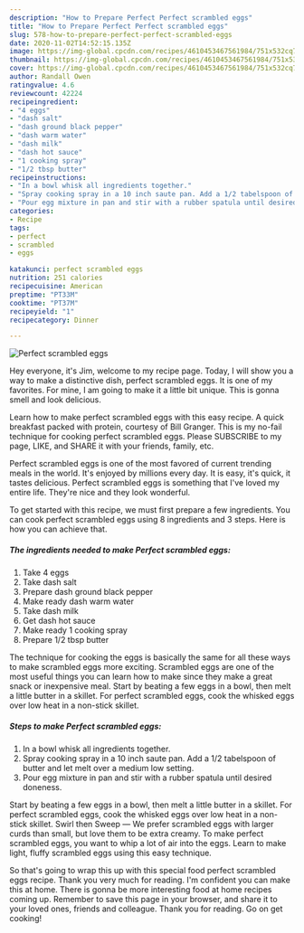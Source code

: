 ```yaml
---
description: "How to Prepare Perfect Perfect scrambled eggs"
title: "How to Prepare Perfect Perfect scrambled eggs"
slug: 578-how-to-prepare-perfect-perfect-scrambled-eggs
date: 2020-11-02T14:52:15.135Z
image: https://img-global.cpcdn.com/recipes/4610453467561984/751x532cq70/perfect-scrambled-eggs-recipe-main-photo.jpg
thumbnail: https://img-global.cpcdn.com/recipes/4610453467561984/751x532cq70/perfect-scrambled-eggs-recipe-main-photo.jpg
cover: https://img-global.cpcdn.com/recipes/4610453467561984/751x532cq70/perfect-scrambled-eggs-recipe-main-photo.jpg
author: Randall Owen
ratingvalue: 4.6
reviewcount: 42224
recipeingredient:
- "4 eggs"
- "dash salt"
- "dash ground black pepper"
- "dash warm water"
- "dash milk"
- "dash hot sauce"
- "1 cooking spray"
- "1/2 tbsp butter"
recipeinstructions:
- "In a bowl whisk all ingredients together."
- "Spray cooking spray in a 10 inch saute pan. Add a 1/2 tabelspoon of butter and let melt over a medium low setting."
- "Pour egg mixture in pan and stir with a rubber spatula until desired doneness."
categories:
- Recipe
tags:
- perfect
- scrambled
- eggs

katakunci: perfect scrambled eggs 
nutrition: 251 calories
recipecuisine: American
preptime: "PT33M"
cooktime: "PT37M"
recipeyield: "1"
recipecategory: Dinner

---
```



![Perfect scrambled eggs](https://img-global.cpcdn.com/recipes/4610453467561984/751x532cq70/perfect-scrambled-eggs-recipe-main-photo.jpg)

Hey everyone, it's Jim, welcome to my recipe page. Today, I will show you a way to make a distinctive dish, perfect scrambled eggs. It is one of my favorites. For mine, I am going to make it a little bit unique. This is gonna smell and look delicious.

Learn how to make perfect scrambled eggs with this easy recipe. A quick breakfast packed with protein, courtesy of Bill Granger. This is my no-fail technique for cooking perfect scrambled eggs. Please SUBSCRIBE to my page, LIKE, and SHARE it with your friends, family, etc.

Perfect scrambled eggs is one of the most favored of current trending meals in the world. It's enjoyed by millions every day. It is easy, it's quick, it tastes delicious. Perfect scrambled eggs is something that I've loved my entire life. They're nice and they look wonderful.


To get started with this recipe, we must first prepare a few ingredients. You can cook perfect scrambled eggs using 8 ingredients and 3 steps. Here is how you can achieve that.

<!--inarticleads1-->

##### The ingredients needed to make Perfect scrambled eggs:

1. Take 4 eggs
1. Take dash salt
1. Prepare dash ground black pepper
1. Make ready dash warm water
1. Take dash milk
1. Get dash hot sauce
1. Make ready 1 cooking spray
1. Prepare 1/2 tbsp butter


The technique for cooking the eggs is basically the same for all these ways to make scrambled eggs more exciting. Scrambled eggs are one of the most useful things you can learn how to make since they make a great snack or inexpensive meal. Start by beating a few eggs in a bowl, then melt a little butter in a skillet. For perfect scrambled eggs, cook the whisked eggs over low heat in a non-stick skillet. 

<!--inarticleads2-->

##### Steps to make Perfect scrambled eggs:

1. In a bowl whisk all ingredients together.
1. Spray cooking spray in a 10 inch saute pan. Add a 1/2 tabelspoon of butter and let melt over a medium low setting.
1. Pour egg mixture in pan and stir with a rubber spatula until desired doneness.


Start by beating a few eggs in a bowl, then melt a little butter in a skillet. For perfect scrambled eggs, cook the whisked eggs over low heat in a non-stick skillet. Swirl then Sweep — We prefer scrambled eggs with larger curds than small, but love them to be extra creamy. To make perfect scrambled eggs, you want to whip a lot of air into the eggs. Learn to make light, fluffy scrambled eggs using this easy technique. 

So that's going to wrap this up with this special food perfect scrambled eggs recipe. Thank you very much for reading. I'm confident you can make this at home. There is gonna be more interesting food at home recipes coming up. Remember to save this page in your browser, and share it to your loved ones, friends and colleague. Thank you for reading. Go on get cooking!
